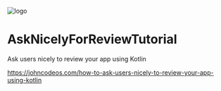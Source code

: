 ![logo](https://i.imgur.com/Dv73hCk.png)
# AskNicelyForReviewTutorial
Ask users nicely to review your app using Kotlin

https://johncodeos.com/how-to-ask-users-nicely-to-review-your-app-using-kotlin
